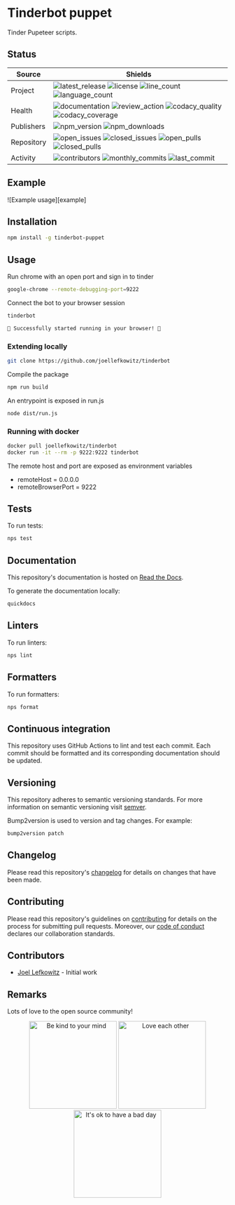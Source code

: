 # Tinderbot puppet

Tinder Pupeteer scripts.

## Status

| Source     | Shields                                                                |
| ---------- | ---------------------------------------------------------------------- |
| Project    | ![latest_release] ![license] ![line_count] ![language_count]           |
| Health     | ![documentation] ![review_action] ![codacy_quality] ![codacy_coverage] |
| Publishers | ![npm_version] ![npm_downloads]                                        |
| Repository | ![open_issues] ![closed_issues] ![open_pulls] ![closed_pulls]          |
| Activity   | ![contributors] ![monthly_commits] ![last_commit]                      |

## Example

![Example usage][example]

## Installation

```bash
npm install -g tinderbot-puppet
```

## Usage

Run chrome with an open port and sign in to tinder

```bash
google-chrome --remote-debugging-port=9222
```

Connect the bot to your browser session

```bash
tinderbot

🌈 Successfully started running in your browser! 🌈
```

### Extending locally

```bash
git clone https://github.com/joellefkowitz/tinderbot
```

Compile the package

```bash
npm run build
```

An entrypoint is exposed in run.js

```bash
node dist/run.js
```

### Running with docker

```bash
docker pull joellefkowitz/tinderbot
docker run -it --rm -p 9222:9222 tinderbot
```

The remote host and port are exposed as environment variables

- remoteHost = 0.0.0.0
- remoteBrowserPort = 9222

## Tests

To run tests:

```bash
nps test
```

## Documentation

This repository's documentation is hosted on [Read the Docs](https://tinderbot-puppet.readthedocs.io/en/latest).

To generate the documentation locally:

```bash
quickdocs
```

## Linters

To run linters:

```bash
nps lint
```

## Formatters

To run formatters:

```bash
nps format
```

## Continuous integration

This repository uses GitHub Actions to lint and test each commit. Each commit should be formatted and its corresponding documentation should be updated.

## Versioning

This repository adheres to semantic versioning standards. For more information on semantic versioning visit [semver](https://semver.org).

Bump2version is used to version and tag changes. For example:

```bash
bump2version patch
```

## Changelog

Please read this repository's [changelog](CHANGELOG.md) for details on changes that have been made.

## Contributing

Please read this repository's guidelines on [contributing](CONTRIBUTING.md) for details on the process for submitting pull requests. Moreover, our [code of conduct](CODE_OF_CONDUCT.md) declares our collaboration standards.

## Contributors

- [Joel Lefkowitz](https://github.com/joellefkowitz) - Initial work

## Remarks

Lots of love to the open source community!

<p align='center'>
    <img width=200 height=200 src='https://media.giphy.com/media/osAcIGTSyeovPq6Xph/giphy.gif' alt='Be kind to your mind' />
    <img width=200 height=200 src='https://media.giphy.com/media/KEAAbQ5clGWJwuJuZB/giphy.gif' alt='Love each other' />
    <img width=200 height=200 src='https://media.giphy.com/media/WRWykrFkxJA6JJuTvc/giphy.gif' alt="It's ok to have a bad day" />
</p>

[latest_release]: https://img.shields.io/github/v/tag/joellefkowitz/tinderbot-puppet "Latest release"
[license]: https://img.shields.io/github/license/joellefkowitz/tinderbot-puppet "License"
[line_count]: https://img.shields.io/tokei/lines/github/joellefkowitz/tinderbot-puppet "Line count"
[language_count]: https://img.shields.io/github/languages/count/joellefkowitz/tinderbot-puppet "Language count"
[documentation]: https://img.shields.io/readthedocs/tinderbot-puppet "Documentation"
[review_action]: https://img.shields.io/github/actions/workflow/status/JoelLefkowitz/tinderbot-puppet/review.yml "Review action"
[codacy_quality]: https://img.shields.io/codacy/grade/a73118d332724935930464a45c9da3cc "Codacy quality"
[codacy_coverage]: https://img.shields.io/codacy/coverage/a73118d332724935930464a45c9da3cc "Codacy coverage"
[npm_version]: https://img.shields.io/npm/v/tinderbot-puppet "NPM Version"
[npm_downloads]: https://img.shields.io/npm/dw/tinderbot-puppet "NPM Downloads"
[open_issues]: https://img.shields.io/github/issues/joellefkowitz/tinderbot-puppet "Open issues"
[closed_issues]: https://img.shields.io/github/issues-closed/joellefkowitz/tinderbot-puppet "Closed issues"
[open_pulls]: https://img.shields.io/github/issues-pr/joellefkowitz/tinderbot-puppet "Open pull requests"
[closed_pulls]: https://img.shields.io/github/issues-pr-closed/joellefkowitz/tinderbot-puppet "Closed pull requests"
[contributors]: https://img.shields.io/github/contributors/joellefkowitz/tinderbot-puppet "Contributors"
[monthly_commits]: https://img.shields.io/github/commit-activity/m/joellefkowitz/tinderbot-puppet "Monthly commits"
[last_commit]: https://img.shields.io/github/last-commit/joellefkowitz/tinderbot-puppet "Last commit"
